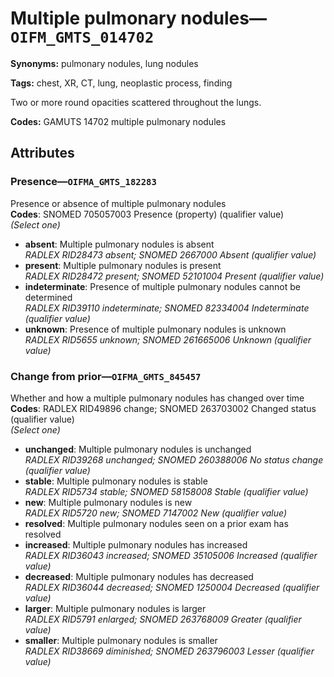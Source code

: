 # Multiple pulmonary nodules—`OIFM_GMTS_014702`

**Synonyms:** pulmonary nodules, lung nodules

**Tags:** chest, XR, CT, lung, neoplastic process, finding

Two or more round opacities scattered throughout the lungs.

**Codes:** GAMUTS 14702 multiple pulmonary nodules

## Attributes

### Presence—`OIFMA_GMTS_182283`

Presence or absence of multiple pulmonary nodules  
**Codes**: SNOMED 705057003 Presence (property) (qualifier value)  
*(Select one)*

- **absent**: Multiple pulmonary nodules is absent  
_RADLEX RID28473 absent; SNOMED 2667000 Absent (qualifier value)_
- **present**: Multiple pulmonary nodules is present  
_RADLEX RID28472 present; SNOMED 52101004 Present (qualifier value)_
- **indeterminate**: Presence of multiple pulmonary nodules cannot be determined  
_RADLEX RID39110 indeterminate; SNOMED 82334004 Indeterminate (qualifier value)_
- **unknown**: Presence of multiple pulmonary nodules is unknown  
_RADLEX RID5655 unknown; SNOMED 261665006 Unknown (qualifier value)_

### Change from prior—`OIFMA_GMTS_845457`

Whether and how a multiple pulmonary nodules has changed over time  
**Codes**: RADLEX RID49896 change; SNOMED 263703002 Changed status (qualifier value)  
*(Select one)*

- **unchanged**: Multiple pulmonary nodules is unchanged  
_RADLEX RID39268 unchanged; SNOMED 260388006 No status change (qualifier value)_
- **stable**: Multiple pulmonary nodules is stable  
_RADLEX RID5734 stable; SNOMED 58158008 Stable (qualifier value)_
- **new**: Multiple pulmonary nodules is new  
_RADLEX RID5720 new; SNOMED 7147002 New (qualifier value)_
- **resolved**: Multiple pulmonary nodules seen on a prior exam has resolved  
- **increased**: Multiple pulmonary nodules has increased  
_RADLEX RID36043 increased; SNOMED 35105006 Increased (qualifier value)_
- **decreased**: Multiple pulmonary nodules has decreased  
_RADLEX RID36044 decreased; SNOMED 1250004 Decreased (qualifier value)_
- **larger**: Multiple pulmonary nodules is larger  
_RADLEX RID5791 enlarged; SNOMED 263768009 Greater (qualifier value)_
- **smaller**: Multiple pulmonary nodules is smaller  
_RADLEX RID38669 diminished; SNOMED 263796003 Lesser (qualifier value)_
